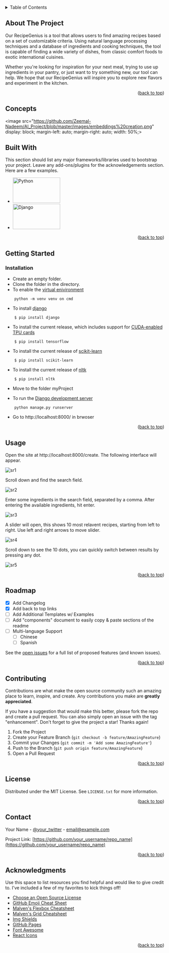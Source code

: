 <!-- Improved compatibility of back to top link: See: https://github.com/othneildrew/Best-README-Template/pull/73 -->
<a name="readme-top"></a>
<!--
*** Thanks for checking out the Best-README-Template. If you have a suggestion
*** that would make this better, please fork the repo and create a pull request
*** or simply open an issue with the tag "enhancement".
*** Don't forget to give the project a star!
*** Thanks again! Now go create something AMAZING! :D
-->



<!-- PROJECT SHIELDS -->
<!--
*** I'm using markdown "reference style" links for readability.
*** Reference links are enclosed in brackets [ ] instead of parentheses ( ).
*** See the bottom of this document for the declaration of the reference variables
*** for contributors-url, forks-url, etc. This is an optional, concise syntax you may use.
*** https://www.markdownguide.org/basic-syntax/#reference-style-links
-->





<!-- TABLE OF CONTENTS -->
<details>
  <summary>Table of Contents</summary>
  <ol>
    <li>
      <a href="#about-the-project">About The Project</a>
      <ul>
        <li><a href="#built-with">Built With</a></li>
      </ul>
    </li>
    <li>
      <a href="#getting-started">Getting Started</a>
      <ul>
        <li><a href="#concepts">Concepts</a></li>
        <li><a href="#prerequisites">Prerequisites</a></li>
        <li><a href="#installation">Installation</a></li>
      </ul>
    </li>
    <li><a href="#usage">Usage</a></li>
    <li><a href="#roadmap">Roadmap</a></li>
    <li><a href="#contributing">Contributing</a></li>
    <li><a href="#license">License</a></li>
    <li><a href="#contact">Contact</a></li>
    <li><a href="#acknowledgments">Acknowledgments</a></li>
  </ol>
</details>



<!-- ABOUT THE PROJECT -->
## About The Project
Our RecipeGenius is a tool that allows users to find amazing recipes based on a set of customizable criteria. Using natural language processing techniques and a database of ingredients and cooking techniques, the tool is capable of finding a wide variety of dishes, from classic comfort foods to exotic international cuisines.

Whether you're looking for inspiration for your next meal, trying to use up ingredients in your pantry, or just want to try something new, our tool can help. We hope that our RecipeGenius will inspire you to explore new flavors and experiment in the kitchen.

<p align="right">(<a href="#readme-top">back to top</a>)</p>

<!-- Concepts -->
## Concepts
<image src="https://github.com/Zeemal-Nadeem/AI_Project/blob/master/images/embeddings%20creation.png" display: block;
  margin-left: auto;
  margin-right: auto;
  width: 50%;>


## Built With

This section should list any major frameworks/libraries used to bootstrap your project. Leave any add-ons/plugins for the acknowledgements section. Here are a few examples.

<!-- * [![Python](https://www.python.org/static/community_logos/python-logo-inkscape.svg)](https://www.python.org/) -->

* <a href="https://www.python.org/"><img src="https://www.python.org/static/community_logos/python-logo-generic.svg" alt="Python" width="150" height="80"></a>
* <a href="https://www.djangoproject.com/"><img src="https://www.djangoproject.com/m/img/logos/django-logo-positive.png" alt="Django" width="150" height="80"></a>
<!-- * [![Vue][Vue.js]][Vue-url]
* [![Angular][Angular.io]][Angular-url]
* [![Svelte][Svelte.dev]][Svelte-url]
* [![Laravel][Laravel.com]][Laravel-url]
* [![Bootstrap][Bootstrap.com]][Bootstrap-url]
* [![JQuery][JQuery.com]][JQuery-url] -->

<p align="right">(<a href="#readme-top">back to top</a>)</p>



<!-- GETTING STARTED -->
## Getting Started

### Installation

* Create an empty folder.
* Clone the folder in the directory.
* To enable the [virtual enivironment](https://learnpython.com/blog/how-to-use-virtualenv-python/)

```
    python -m venv venv on cmd
```

* To install [django](https://docs.djangoproject.com/en/4.2/topics/install/)

```
    $ pip install django
```

* To install the current release, which includes support for
[CUDA-enabled TPU cards](https://www.tensorflow.org/install/tpu)

```
    $ pip install tensorflow
```

* To install the current release of [scikit-learn](http://scikit-learn.org/stable/install.html)

```
    $ pip install scikit-learn
```

* To install the current release of [nltk](https://www.nltk.org/install.html)

```
    $ pip install nltk
```

* Move to the folder myProject

* To run the [Django development server](https://codinggear.blog/how-to-run-django-development-server/#:~:text=To%20run%20the%20Django%20development%20server%2C%20type%20the%20command%20python,that%20link%20in%20your%20browser.)

```
    python manage.py runserver
```

* Go to http://localhost:8000/ in brwoser

<p align="right">(<a href="#readme-top">back to top</a>)</p>



<!-- USAGE EXAMPLES -->
## Usage

Open the site at http://localhost:8000/create. The following interface will appear.

<img src="https://github.com/Zeemal-Nadeem/AI_Project/blob/master/images/sr1.png" alt="sr1">

Scroll down and find the search field.

<img src="https://github.com/Zeemal-Nadeem/AI_Project/blob/master/images/sr2.png" alt="sr2">

Enter some ingredients in the search field, separated by a comma. After entering the available ingredients, hit enter.

<img src="https://github.com/Zeemal-Nadeem/AI_Project/blob/master/images/sr3.png" alt="sr3">

A slider will open, this shows 10 most relavent recipes, starting from left to right. Use left and right arrows to move slider.

<img src="https://github.com/Zeemal-Nadeem/AI_Project/blob/master/images/sr4.png" alt="sr4">

Scroll down to see the 10 dots, you can quickly switch between results by pressing any dot.

<img src="https://github.com/Zeemal-Nadeem/AI_Project/blob/master/images/sr5.png" alt="sr5">

<p align="right">(<a href="#readme-top">back to top</a>)</p>



<!-- ROADMAP -->
## Roadmap

- [x] Add Changelog
- [x] Add back to top links
- [ ] Add Additional Templates w/ Examples
- [ ] Add "components" document to easily copy & paste sections of the readme
- [ ] Multi-language Support
    - [ ] Chinese
    - [ ] Spanish

See the [open issues](https://github.com/othneildrew/Best-README-Template/issues) for a full list of proposed features (and known issues).

<p align="right">(<a href="#readme-top">back to top</a>)</p>



<!-- CONTRIBUTING -->
## Contributing

Contributions are what make the open source community such an amazing place to learn, inspire, and create. Any contributions you make are **greatly appreciated**.

If you have a suggestion that would make this better, please fork the repo and create a pull request. You can also simply open an issue with the tag "enhancement".
Don't forget to give the project a star! Thanks again!

1. Fork the Project
2. Create your Feature Branch (`git checkout -b feature/AmazingFeature`)
3. Commit your Changes (`git commit -m 'Add some AmazingFeature'`)
4. Push to the Branch (`git push origin feature/AmazingFeature`)
5. Open a Pull Request

<p align="right">(<a href="#readme-top">back to top</a>)</p>



<!-- LICENSE -->
## License

Distributed under the MIT License. See `LICENSE.txt` for more information.

<p align="right">(<a href="#readme-top">back to top</a>)</p>



<!-- CONTACT -->
## Contact

Your Name - [@your_twitter](https://twitter.com/your_username) - email@example.com

Project Link: [https://github.com/your_username/repo_name](https://github.com/your_username/repo_name)

<p align="right">(<a href="#readme-top">back to top</a>)</p>



<!-- ACKNOWLEDGMENTS -->
## Acknowledgments

Use this space to list resources you find helpful and would like to give credit to. I've included a few of my favorites to kick things off!

* [Choose an Open Source License](https://choosealicense.com)
* [GitHub Emoji Cheat Sheet](https://www.webpagefx.com/tools/emoji-cheat-sheet)
* [Malven's Flexbox Cheatsheet](https://flexbox.malven.co/)
* [Malven's Grid Cheatsheet](https://grid.malven.co/)
* [Img Shields](https://shields.io)
* [GitHub Pages](https://pages.github.com)
* [Font Awesome](https://fontawesome.com)
* [React Icons](https://react-icons.github.io/react-icons/search)

<p align="right">(<a href="#readme-top">back to top</a>)</p>



<!-- MARKDOWN LINKS & IMAGES -->
<!-- https://www.markdownguide.org/basic-syntax/#reference-style-links -->
[contributors-shield]: https://img.shields.io/github/contributors/othneildrew/Best-README-Template.svg?style=for-the-badge
[contributors-url]: https://github.com/othneildrew/Best-README-Template/graphs/contributors
[forks-shield]: https://img.shields.io/github/forks/othneildrew/Best-README-Template.svg?style=for-the-badge
[forks-url]: https://github.com/othneildrew/Best-README-Template/network/members
[stars-shield]: https://img.shields.io/github/stars/othneildrew/Best-README-Template.svg?style=for-the-badge
[stars-url]: https://github.com/othneildrew/Best-README-Template/stargazers
[issues-shield]: https://img.shields.io/github/issues/othneildrew/Best-README-Template.svg?style=for-the-badge
[issues-url]: https://github.com/othneildrew/Best-README-Template/issues
[license-shield]: https://img.shields.io/github/license/othneildrew/Best-README-Template.svg?style=for-the-badge
[license-url]: https://github.com/othneildrew/Best-README-Template/blob/master/LICENSE.txt
[linkedin-shield]: https://img.shields.io/badge/-LinkedIn-black.svg?style=for-the-badge&logo=linkedin&colorB=555
[linkedin-url]: https://linkedin.com/in/othneildrew
[product-screenshot]: images/screenshot.png
[Next.js]: https://img.shields.io/badge/next.js-000000?style=for-the-badge&logo=nextdotjs&logoColor=white
[Next-url]: https://nextjs.org/
[React.js]: https://img.shields.io/badge/React-20232A?style=for-the-badge&logo=react&logoColor=61DAFB
[React-url]: https://reactjs.org/
[Vue.js]: https://img.shields.io/badge/Vue.js-35495E?style=for-the-badge&logo=vuedotjs&logoColor=4FC08D
[Vue-url]: https://vuejs.org/
[Angular.io]: https://img.shields.io/badge/Angular-DD0031?style=for-the-badge&logo=angular&logoColor=white
[Angular-url]: https://angular.io/
[Svelte.dev]: https://img.shields.io/badge/Svelte-4A4A55?style=for-the-badge&logo=svelte&logoColor=FF3E00
[Svelte-url]: https://svelte.dev/
[Laravel.com]: https://img.shields.io/badge/Laravel-FF2D20?style=for-the-badge&logo=laravel&logoColor=white
[Laravel-url]: https://laravel.com
[Bootstrap.com]: https://img.shields.io/badge/Bootstrap-563D7C?style=for-the-badge&logo=bootstrap&logoColor=white
[Bootstrap-url]: https://getbootstrap.com
[JQuery.com]: https://img.shields.io/badge/jQuery-0769AD?style=for-the-badge&logo=jquery&logoColor=white
[JQuery-url]: https://jquery.com 
